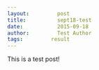 ```yaml
---
layout:     	post
title:      	sept18-test
date:       	2015-09-18
author:     	Test Author
tags:         result
---
```


This is a test post!
